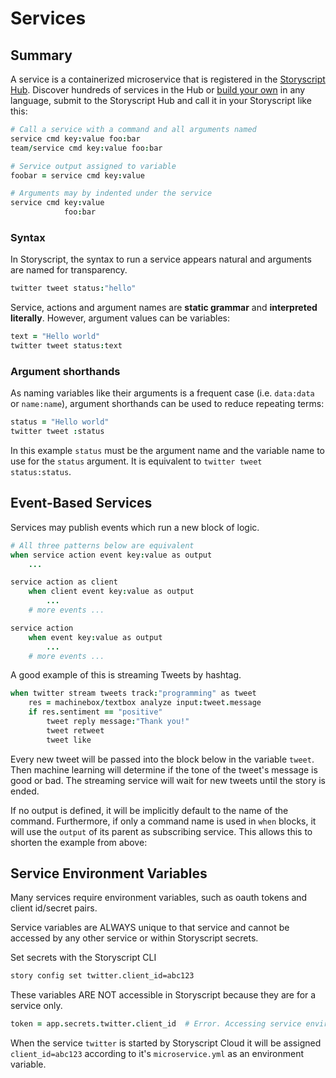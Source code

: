 # Services

## Summary

A service is a containerized microservice that is registered in the [Storyscript Hub](https://hub.storyscript.io). Discover hundreds of services in the Hub or [build your own](/reference/services/#create) in any language, submit to the Storyscript Hub and call it in your Storyscript like this:

```coffeescript
# Call a service with a command and all arguments named
service cmd key:value foo:bar
team/service cmd key:value foo:bar

# Service output assigned to variable
foobar = service cmd key:value

# Arguments may by indented under the service
service cmd key:value
            foo:bar
```

### Syntax

In Storyscript, the syntax to run a service appears natural and arguments are named for transparency.

```coffeescript
twitter tweet status:"hello"
```

Service, actions and argument names are **static grammar** and **interpreted literally**.
However, argument values can be variables:

```coffeescript
text = "Hello world"
twitter tweet status:text
```

### Argument shorthands

As naming variables like their arguments is a frequent case (i.e. `data:data` or `name:name`), argument shorthands can be used to reduce repeating terms:

```coffeescript
status = "Hello world"
twitter tweet :status
```

In this example `status` must be the argument name and the variable name to use for the `status` argument. It is equivalent to `twitter tweet status:status`.

## Event-Based Services

Services may publish events which run a new block of logic.

```coffeescript
# All three patterns below are equivalent
when service action event key:value as output
    ...

service action as client
    when client event key:value as output
        ...
    # more events ...

service action
    when event key:value as output
        ...
    # more events ...
```

A good example of this is streaming Tweets by hashtag.

```coffeescript
when twitter stream tweets track:"programming" as tweet
    res = machinebox/textbox analyze input:tweet.message
    if res.sentiment == "positive"
        tweet reply message:"Thank you!"
        tweet retweet
        tweet like
```

Every new tweet will be passed into the block below in the variable `tweet`.
Then machine learning will determine if the tone of the tweet's message is good or bad. The streaming service will wait for new tweets until the story is ended.

If no output is defined, it will be implicitly default to the name of the command. Furthermore, if only a command name is used in `when` blocks, it will use the `output` of its parent as subscribing service.
This allows this to shorten the example from above:

## Service Environment Variables

Many services require environment variables, such as oauth tokens and client id/secret pairs.

Service variables are ALWAYS unique to that service and cannot be accessed by any other service or within Storyscript secrets.

Set secrets with the Storyscript CLI
```bash
story config set twitter.client_id=abc123
```

These variables ARE NOT accessible in Storyscript because they are for a service only.
```coffeescript
token = app.secrets.twitter.client_id  # Error. Accessing service environment variables is prohibited.
```

When the service `twitter` is started by Storyscript Cloud it will be assigned `client_id=abc123` according to it's `microservice.yml` as an environment variable.
